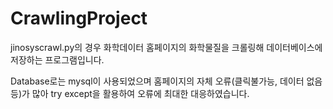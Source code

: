 # CrawlingProject

jinosyscrawl.py의 경우 화학데이터 홈페이지의 화학물질을 크롤링해 데이터베이스에 저장하는 프로그램입니다.

Database로는 mysql이 사용되었으며 홈페이지의 자체 오류(클릭불가능, 데이터 없음 등)가 많아 try except을 활용하여 오류에 최대한 대응하였습니다.


